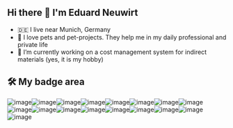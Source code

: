 ## Hi there 👋 I'm Eduard Neuwirt

<!--
**eneuwirt/eneuwirt** is a ✨ _special_ ✨ repository because its `README.md` (this file) appears on your GitHub profile.

Here are some ideas to get you started:

- 🔭 I’m currently working on ...
- 🌱 I’m currently learning ...
- 👯 I’m looking to collaborate on ...
- 🤔 I’m looking for help with ...
- 💬 Ask me about ...
- 📫 How to reach me: ...
- 😄 Pronouns: ...
- ⚡ Fun fact: ...
-->
- :de: I live near Munich, Germany
- :dog: I love pets and pet-projects. They help me in my daily professional and private life
- 🔭 I’m currently working on a cost management system for indirect materials (yes, it is my hobby)

## 🛠 My badge area
![image](https://github.com/eneuwirt/eneuwirt/assets/703198/2e39e2f6-b427-4b63-969c-1feb01965e15)![image](https://github.com/eneuwirt/eneuwirt/assets/703198/0355567d-c8a3-46ff-b3bb-c1ae81520653)![image](https://github.com/eneuwirt/eneuwirt/assets/703198/a9fa977a-5f5f-4699-b196-d54b36136bd0)![image](https://github.com/eneuwirt/eneuwirt/assets/703198/c2dea419-d129-4710-8219-e99163136e8e)![image](https://github.com/eneuwirt/eneuwirt/assets/703198/dac61db7-5f07-4dea-a175-41698606bfc1)![image](https://github.com/eneuwirt/eneuwirt/assets/703198/2775cfb5-f570-4e97-a6bf-0ed609fbf053)![image](https://github.com/eneuwirt/eneuwirt/assets/703198/34ac3722-c48a-4c06-8e6b-11017b9bed2a)![image](https://github.com/eneuwirt/eneuwirt/assets/703198/3f1b55ba-589c-457c-9cef-627ea64143d6)![image](https://github.com/eneuwirt/eneuwirt/assets/703198/d4e91e14-6ac6-49db-bb78-28733c17a771)![image](https://github.com/eneuwirt/eneuwirt/assets/703198/8cd85b12-c153-48f3-a1c0-a3aaf44c897a)![image](https://github.com/eneuwirt/eneuwirt/assets/703198/13fe07e7-33bf-4ffb-b5a9-0c5490e7982a)![image](https://github.com/eneuwirt/eneuwirt/assets/703198/6fbda722-5936-418b-9483-051d61612a1a)![image](https://github.com/eneuwirt/eneuwirt/assets/703198/0f2b7334-e33e-4a14-993d-06f770c1de54)![image](https://github.com/eneuwirt/eneuwirt/assets/703198/4038ae91-ac8b-46e6-9035-0f9f56f99834)![image](https://github.com/eneuwirt/eneuwirt/assets/703198/39844ac2-ada7-465b-8adc-aa2f4e4efaf5)![image](https://github.com/eneuwirt/eneuwirt/assets/703198/8d5e38a3-8f0c-43dc-8b3c-b1e4b51133ad)![image](https://github.com/eneuwirt/eneuwirt/assets/703198/e19a749c-0e8e-44d2-bebf-52be3fe1005b)
































